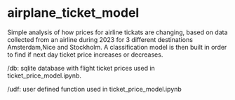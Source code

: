 # airplane_ticket_model

Simple analysis of how prices for airline tickats are changing, based on data collected from an airline during 2023 for 3 different destinations Amsterdam,Nice and Stockholm.
A classification model is then built in order to find if next day ticket price increases or decreases.


/db: sqlite database with flight ticket prices used in ticket_price_model.ipynb.

/udf: user defined function used in ticket_price_model.ipynb
